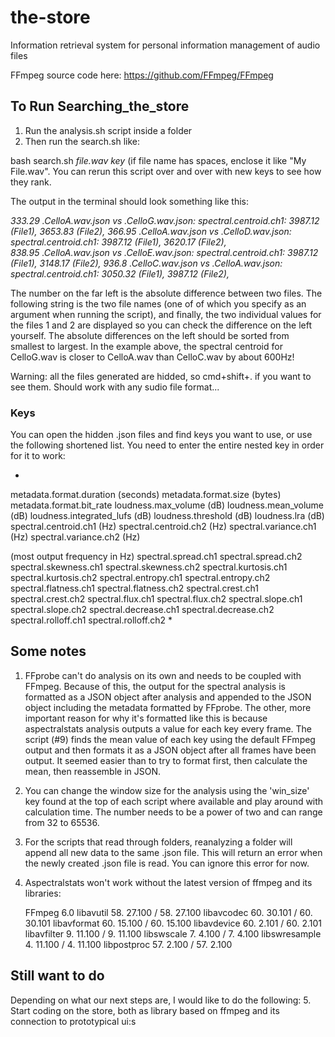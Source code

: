 # the-store
Information retrieval system for personal information management of audio files

FFmpeg source code here: https://github.com/FFmpeg/FFmpeg

## To Run Searching_the_store
1. Run the analysis.sh script inside a folder
2. Then run the search.sh like:

bash search.sh *file.wav* *key* (if file name has spaces, enclose it like "My File.wav". You can rerun this script over and over with new keys to see how they rank.

The output in the terminal should look something like this:

*333.29 .CelloA.wav.json vs .CelloG.wav.json: spectral.centroid.ch1: 3987.12 (File1), 3653.83 (File2), 
366.95 .CelloA.wav.json vs .CelloD.wav.json: spectral.centroid.ch1: 3987.12 (File1), 3620.17 (File2),  
838.95 .CelloA.wav.json vs .CelloE.wav.json: spectral.centroid.ch1: 3987.12 (File1), 3148.17 (File2), 
936.8 .CelloC.wav.json vs .CelloA.wav.json: spectral.centroid.ch1: 3050.32 (File1), 3987.12 (File2),*

The number on the far left is the absolute difference between two files. The following string is the two file names (one of of which you specify as an argument when running the script), and finally, the two individual values for the files 1 and 2 are displayed so you can check the difference on the left yourself. The absolute differences on the left should be sorted from smallest to largest. In the example above, the spectral centroid for CelloG.wav is closer to CelloA.wav than CelloC.wav by about 600Hz!

Warning: all the files generated are hidded, so cmd+shift+. if you want to see them. Should work with any sudio file format...

### Keys
You can open the hidden .json files and find keys you want to use, or use the following shortened list. You need to enter the entire nested key in order for it to work:

*
metadata.format.duration (seconds)
metadata.format.size (bytes)
metadata.format.bit_rate
loudness.max_volume (dB)
loudness.mean_volume (dB)
loudness.integrated_lufs (dB)
loudness.threshold (dB)
loudness.lra (dB)
spectral.centroid.ch1 (Hz)
spectral.centroid.ch2 (Hz)
spectral.variance.ch1 (Hz)
spectral.variance.ch2 (Hz)

(most output frequency in Hz)
spectral.spread.ch1
spectral.spread.ch2
spectral.skewness.ch1
spectral.skewness.ch2
spectral.kurtosis.ch1
spectral.kurtosis.ch2
spectral.entropy.ch1
spectral.entropy.ch2
spectral.flatness.ch1
spectral.flatness.ch2
spectral.crest.ch1
spectral.crest.ch2
spectral.flux.ch1
spectral.flux.ch2
spectral.slope.ch1
spectral.slope.ch2
spectral.decrease.ch1
spectral.decrease.ch2
spectral.rolloff.ch1
spectral.rolloff.ch2
*

## Some notes
1. FFprobe can't do analysis on its own and needs to be coupled with FFmpeg. Because of this, the output for the spectral analysis is formatted as a JSON object after analysis and appended to the JSON object including the metadata formatted by FFprobe. The other, more important reason for why it's formatted like this is because aspectralstats analysis outputs a value for each key every frame. The script (#9) finds the mean value of each key using the default FFmpeg output and then formats it as a JSON object after all frames have been output. It seemed easier than to try to format first, then calculate the mean, then reassemble in JSON.
2. You can change the window size for the analysis using the 'win_size' key found at the top of each script where available and play around with calculation time. The number needs to be a power of two and can range from 32 to 65536.
3. For the scripts that read through folders, reanalyzing a folder will append all new data to the same .json file. This will return an error when the newly created .json file is read. You can ignore this error for now.
4. Aspectralstats won't work without the latest version of ffmpeg and its libraries:

    FFmpeg 6.0
    libavutil      58. 27.100 / 58. 27.100
    libavcodec     60. 30.101 / 60. 30.101
    libavformat    60. 15.100 / 60. 15.100
    libavdevice    60.  2.101 / 60.  2.101
    libavfilter     9. 11.100 /  9. 11.100
    libswscale      7.  4.100 /  7.  4.100
    libswresample   4. 11.100 /  4. 11.100
    libpostproc    57.  2.100 / 57.  2.100

## Still want to do
Depending on what our next steps are, I would like to do the following:
5. Start coding on the store, both as library based on ffmpeg and its connection to prototypical ui:s
